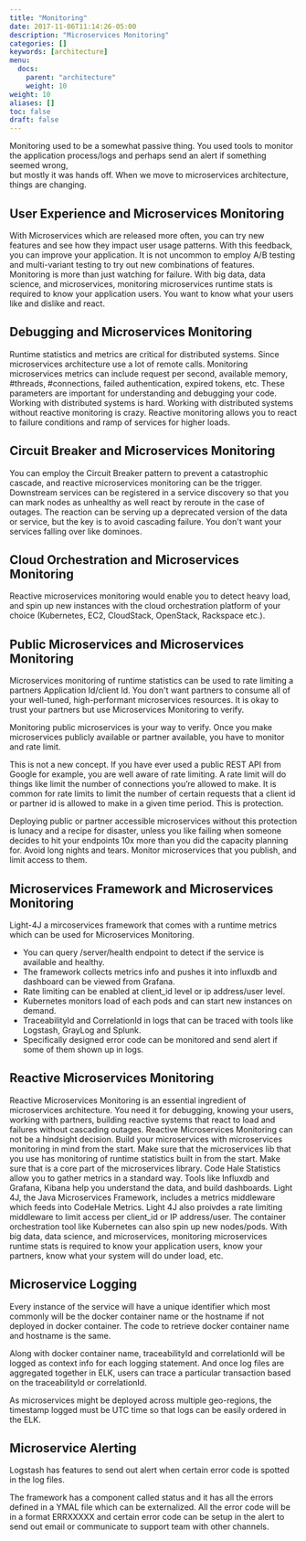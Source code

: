 ```yaml
---
title: "Monitoring"
date: 2017-11-06T11:14:26-05:00
description: "Microservices Monitoring"
categories: []
keywords: [architecture]
menu:
  docs:
    parent: "architecture"
    weight: 10
weight: 10
aliases: []
toc: false
draft: false
---
```



Monitoring used to be a somewhat passive thing. You used tools to monitor the 
application process/logs and perhaps send an alert if something seemed wrong,  
but mostly it was hands off. When we move to microservices architecture, things
are changing.  

## User Experience and Microservices Monitoring

With Microservices which are released more often, you can try new features and
see how they impact user usage patterns. With this feedback, you can improve 
your application. It is not uncommon to employ A/B testing and multi-variant 
testing to try out new combinations of features. Monitoring is more than just 
watching for failure. With big data, data science, and microservices, 
monitoring microservices runtime stats is required to know your application 
users. You want to know what your users like and dislike and react. 

## Debugging and Microservices Monitoring 

Runtime statistics and metrics are critical for distributed systems. Since 
microservices architecture use a lot of remote calls. Monitoring microservices 
metrics can include request per second, available memory, #threads, #connections, 
failed authentication, expired tokens, etc. These parameters are important for 
understanding and debugging your code. Working with distributed systems is hard. 
Working with distributed systems without reactive monitoring is crazy. Reactive 
monitoring allows you to react to failure conditions and ramp of services for 
higher loads.

## Circuit Breaker and Microservices Monitoring
 
You can employ the Circuit Breaker pattern to prevent a catastrophic cascade, 
and reactive microservices monitoring can be the trigger. Downstream services 
can be registered in a service discovery so that you can mark nodes as unhealthy 
as well react by reroute in the case of outages. The reaction can be serving up 
a deprecated version of the data or service, but the key is to avoid cascading 
failure. You don't want your services falling over like dominoes.

## Cloud Orchestration and Microservices Monitoring 

Reactive microservices monitoring would enable you to detect heavy load, and 
spin up new instances with the cloud orchestration platform of your choice 
(Kubernetes, EC2, CloudStack, OpenStack, Rackspace etc.). 

## Public Microservices and Microservices Monitoring

Microservices monitoring of runtime statistics can be used to rate limiting 
a partners Application Id/client Id. You don't want partners to consume all of your 
well-tuned, high-performant microservices resources. It is okay to trust your 
partners but use Microservices Monitoring to verify. 

Monitoring public microservices is your way to verify. Once you make microservices 
publicly available or partner available, you have to monitor and rate limit. 

This is not a new concept. If you have ever used a public REST API from Google for 
example, you are well aware of rate limiting. A rate limit will do things like limit 
the number of connections you’re allowed to make. It is common for rate limits to 
limit the number of certain requests that a client id or partner id is allowed to 
make in a given time period. This is protection. 

Deploying public or partner accessible microservices without this protection is 
lunacy and a recipe for disaster, unless you like failing when someone decides to 
hit your endpoints 10x more than you did the capacity planning for. Avoid long 
nights and tears. Monitor microservices that you publish, and limit access to them.


## Microservices Framework and Microservices Monitoring

Light-4J a mircoservices framework that comes with a runtime metrics which can 
be used for Microservices Monitoring. 

* You can query /server/health endpoint to detect if the service is available and healthy.
* The framework collects metrics info and pushes it into influxdb and dashboard can be viewed from Grafana.
* Rate limiting can be enabled at client_id level or ip address/user level.
* Kubernetes monitors load of each pods and can start new instances on demand.
* TraceabilityId and CorrelationId in logs that can be traced with tools like Logstash, GrayLog and Splunk.
* Specifically designed error code can be monitored and send alert if some of them shown up in logs.

## Reactive Microservices Monitoring

Reactive Microservices Monitoring is an essential ingredient of microservices architecture. 
You need it for debugging, knowing your users, working with partners, building reactive 
systems that react to load and failures without cascading outages. Reactive Microservices 
Monitoring can not be a hindsight decision. Build your microservices with microservices 
monitoring in mind from the start. Make sure that the microservices lib that you use has 
monitoring of runtime statistics built in from the start. Make sure that is a core part of 
the microservices library. Code Hale Statistics allow you to gather metrics in 
a standard way. Tools like Influxdb and Grafana, Kibana help you understand the 
data, and build dashboards. Light 4J, the Java Microservices Framework, includes a metrics 
middleware which feeds into CodeHale Metrics. Light 4J also proivdes a rate limiting 
middleware to limit access per client_id or IP address/user. The container orchestration tool
like Kubernetes can also spin up new nodes/pods. With big data, data science, 
and microservices, monitoring microservices runtime stats is required to know your application 
users, know your partners, know what your system will do under load, etc. 

## Microservice Logging

Every instance of the service will have a unique identifier which most commonly will be
the docker container name or the hostname if not deployed in docker container. The code
to retrieve docker container name and hostname is the same. 

Along with docker container name, traceabilityId and correlationId will be logged as
context info for each logging statement. And once log files are aggregated together in
ELK, users can trace a particular transaction based on the traceabilityId or correlationId.

As microservices might be deployed across multiple geo-regions, the timestamp logged must
be UTC time so that logs can be easily ordered in the ELK. 



## Microservice Alerting

Logstash has features to send out alert when certain error code is spotted in the log files.

The framework has a component called status and it has all the errors defined in a YMAL
file which can be externalized. All the error code will be in a format ERRXXXXX and
certain error code can be setup in the alert to send out email or communicate to support
team with other channels.


